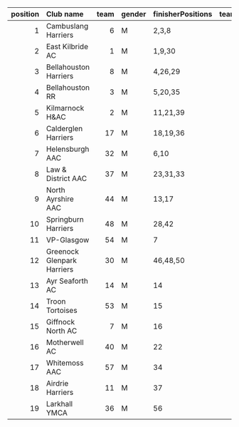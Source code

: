 |   position | Club name                  |   team | gender   | finisherPositions   |   teamPoints |   penaltyPoints |   totalPoints |   totalFinishers | Website                                    |
|-----------:|:---------------------------|-------:|:---------|:--------------------|-------------:|----------------:|--------------:|-----------------:|:-------------------------------------------|
|          1 | Cambuslang Harriers        |      6 | M        | 2,3,8               |           13 |               0 |            13 |                8 | https://cambuslangharriers.org/            |
|          2 | East Kilbride AC           |      1 | M        | 1,9,30              |           40 |               0 |            40 |                4 | http://www.ekac.org.uk/                    |
|          3 | Bellahouston Harriers      |      8 | M        | 4,26,29             |           59 |               0 |            59 |                7 | http://www.bellahoustonharriers.co.uk/     |
|          4 | Bellahouston RR            |      3 | M        | 5,20,35             |           60 |               0 |            60 |                4 | https://www.bellahoustonroadrunners.co.uk/ |
|          5 | Kilmarnock H&AC            |      2 | M        | 11,21,39            |           71 |               0 |            71 |                5 | http://www.kilmarnockharriers.com/         |
|          6 | Calderglen Harriers        |     17 | M        | 18,19,36            |           73 |               0 |            73 |                5 | http://www.calderglenharriers.org.uk/      |
|          7 | Helensburgh AAC            |     32 | M        | 6,10                |           16 |              67 |            83 |                2 | https://www.helensburghaac.com/            |
|          8 | Law & District AAC         |     37 | M        | 23,31,33            |           87 |               0 |            87 |                5 | http://www.lawaac.co.uk/                   |
|          9 | North Ayrshire AAC         |     44 | M        | 13,17               |           30 |              67 |            97 |                2 | https://naathletics.co.uk/                 |
|         10 | Springburn Harriers        |     48 | M        | 28,42               |           70 |              67 |           137 |                2 | https://www.springburnharriers.co.uk/      |
|         11 | VP-Glasgow                 |     54 | M        | 7                   |            7 |             134 |           141 |                1 | https://www.vp-glasgow.com                 |
|         12 | Greenock Glenpark Harriers |     30 | M        | 46,48,50            |          144 |               0 |           144 |                5 | https://greenockglenparkharriers.com/      |
|         13 | Ayr Seaforth AC            |     14 | M        | 14                  |           14 |             134 |           148 |                1 | https://www.ayrseaforth.co.uk/             |
|         14 | Troon Tortoises            |     53 | M        | 15                  |           15 |             134 |           149 |                1 | http://troontortoises.co.uk                |
|         15 | Giffnock North AC          |      7 | M        | 16                  |           16 |             134 |           150 |                1 | https://www.giffnocknorth.co.uk/           |
|         16 | Motherwell AC              |     40 | M        | 22                  |           22 |             134 |           156 |                1 | https://motherwellac.com/                  |
|         17 | Whitemoss AAC              |     57 | M        | 34                  |           34 |             134 |           168 |                1 | https://whitemossaac.co.uk/                |
|         18 | Airdrie Harriers           |     11 | M        | 37                  |           37 |             134 |           171 |                1 | http://airdrieharriers.org/                |
|         19 | Larkhall YMCA              |     36 | M        | 56                  |           56 |             134 |           190 |                1 | https://www.larkhallymcaharriers.org       |